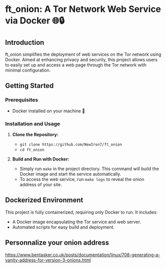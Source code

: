 # ft_onion: A Tor Network Web Service via Docker 🌐🔒

## Introduction

ft_onion simplifies the deployment of web services on the Tor network using Docker. Aimed at enhancing privacy and security, this project allows users to easily set up and access a web page through the Tor network with minimal configuration.

## Getting Started

### Prerequisites

- Docker installed on your machine 🐳

### Installation and Usage

1. **Clone the Repository:**
   - `git clone https://github.com/NewIron7/ft_onion`
   - `cd ft_onion`

2. **Build and Run with Docker:**
   - Simply run `make` in the project directory. This command will build the Docker image and start the service automatically.
   - To access the web service, run `make logs` to reveal the onion address of your site.

## Dockerized Environment

This project is fully containerized, requiring only Docker to run. It includes:
- A Docker image encapsulating the Tor service and web server.
- Automated scripts for easy build and deployment.

## Personnalize your onion address

https://www.bentasker.co.uk/posts/documentation/linux/708-generating-a-vanity-address-for-version-3-onions.html
